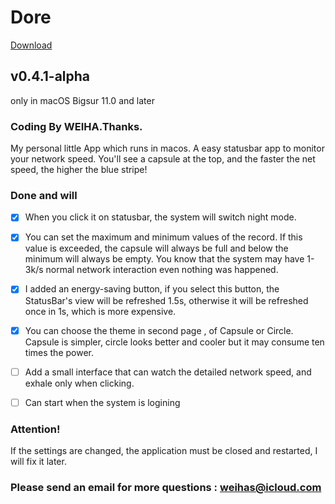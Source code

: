 # Dore
[Download](https://github.com/weihas/Dore/releases/download/v0.4.1-alpha/Dore.0.4.1.2021-04-26.zip/)
## v0.4.1-alpha

only in macOS Bigsur 11.0 and later
### Coding By WEIHA.Thanks.

My personal little App which runs in macos.
A easy statusbar app to monitor your network speed.
You'll see a capsule at the top, and the faster the net speed, the higher the blue stripe! 




### Done and will

- [x] When you click it on statusbar, the system will switch night mode.

- [x] You can set the maximum and minimum values of the record. If this value is exceeded, the capsule will always be full and below the minimum will always be empty. You know that the system may have 1-3k/s normal network interaction even nothing was happened.

- [x] I added an energy-saving button, if you select this button, the StatusBar's view will be refreshed 1.5s, otherwise it will be refreshed once in 1s, which is more expensive.

- [x] You can choose the theme in second page , of Capsule or Circle.  Capsule is simpler, circle looks better and cooler but it may consume ten times the power.
- [ ] Add a small interface that can watch the detailed network speed, and exhale only when clicking.
- [ ] Can start when the system is logining

### Attention!
If the settings are changed, the application must be closed and restarted, I will fix it later.

### Please send an email for more questions : weihas@icloud.com
